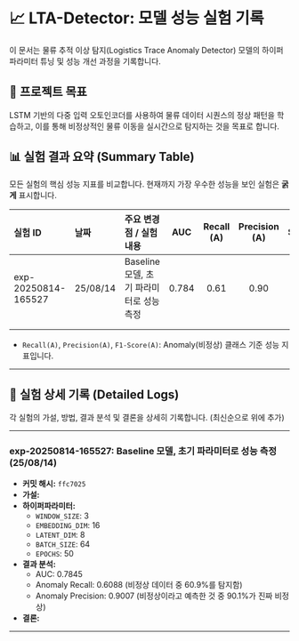 # 📈 LTA-Detector: 모델 성능 실험 기록

이 문서는 물류 추적 이상 탐지(Logistics Trace Anomaly Detector) 모델의 하이퍼파라미터 튜닝 및 성능 개선 과정을 기록합니다.

## 🎯 프로젝트 목표

LSTM 기반의 다중 입력 오토인코더를 사용하여 물류 데이터 시퀀스의 정상 패턴을 학습하고, 이를 통해 비정상적인 물류 이동을 실시간으로 탐지하는 것을 목표로 합니다.

## 📊 실험 결과 요약 (Summary Table)

모든 실험의 핵심 성능 지표를 비교합니다. 현재까지 가장 우수한 성능을 보인 실험은 **굵게** 표시합니다.

| 실험 ID | 날짜 | 주요 변경점 / 실험 내용 | AUC | Recall (A) | Precision (A) | F1-Score (A) | 커밋 해시 |
| :--- | :--- | :--- | :---: | :---: | :---: | :---: | :--- |
| exp-20250814-165527 | 25/08/14 | Baseline 모델, 초기 파라미터로 성능 측정 | 0.784 | 0.61 | 0.90 | 0.73 | `ffc7025` |
| | | | | | | | |
| | | | | | | | |

* `Recall(A)`, `Precision(A)`, `F1-Score(A)`: Anomaly(비정상) 클래스 기준 성능 지표입니다.

---

## 🔬 실험 상세 기록 (Detailed Logs)

각 실험의 가설, 방법, 결과 분석 및 결론을 상세히 기록합니다. (최신순으로 위에 추가)

---

### exp-20250814-165527: Baseline 모델, 초기 파라미터로 성능 측정 (25/08/14)
- **커밋 해시:** `ffc7025`
- **가설:** 
- **하이퍼파라미터:**
  - `WINDOW_SIZE`: 3
  - `EMBEDDING_DIM`: 16
  - `LATENT_DIM`: 8
  - `BATCH_SIZE`: 64
  - `EPOCHS`: 50
- **결과 분석:**
  - AUC: 0.7845
  - Anomaly Recall: 0.6088 (비정상 데이터 중 60.9%를 탐지함)
  - Anomaly Precision: 0.9007 (비정상이라고 예측한 것 중 90.1%가 진짜 비정상)
- **결론:**

---